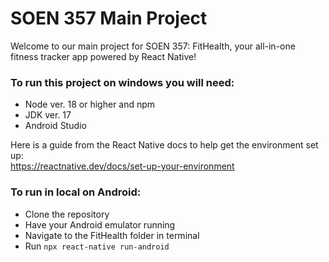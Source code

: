 # SOEN 357 Main Project

Welcome to our main project for SOEN 357: FitHealth, your all-in-one fitness tracker app powered by React Native!

### To run this project on windows you will need:
- Node ver. 18 or higher and npm
- JDK ver. 17
- Android Studio

Here is a guide from the React Native docs to help get the environment set up:  
https://reactnative.dev/docs/set-up-your-environment

### To run in local on Android:
- Clone the repository
- Have your Android emulator running
- Navigate to the FitHealth folder in terminal
- Run `npx react-native run-android`
